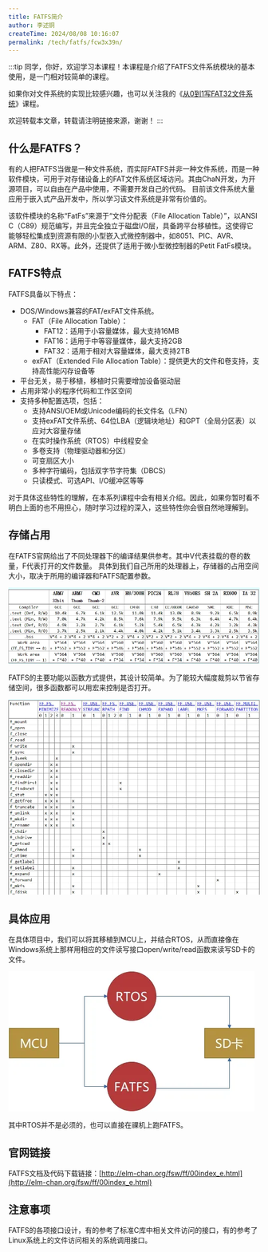 ```yaml
---
title: FATFS简介
author: 李述铜
createTime: 2024/08/08 10:16:07
permalink: /tech/fatfs/fcw3x39n/
---
```

:::tip
同学，你好，欢迎学习本课程！本课程是介绍了FATFS文件系统模块的基本使用，是一门相对较简单的课程。

如果你对文件系统的实现比较感兴趣，也可以关注我的《[从0到1写FAT32文件系统](https://wuptg.xetlk.com/s/VeHie)》课程。

欢迎转载本文章，转载请注明链接来源，谢谢！
:::

## 什么是FATFS？
有的人把FATFS当做是一种文件系统，而实际FATFS并非一种文件系统，而是一种软件模块，可用于对存储设备上的FAT文件系统区域访问。其由ChaN开发，为开源项目，可以自由在产品中使用，不需要开发自己的代码。
目前该文件系统大量应用于嵌入式产品开发中，所以学习该文件系统是非常有价值的。

该软件模块的名称“FatFs”来源于“文件分配表（File Allocation Table）”，以ANSI C（C89）规范编写，并且完全独立于磁盘I/O层，具备跨平台移植性。这使得它能够轻松集成到资源有限的小型嵌入式微控制器中，如8051、PIC、AVR、ARM、Z80、RX等。此外，还提供了适用于微小型微控制器的Petit FatFs模块。
## FATFS特点
FATFS具备以下特点：
- DOS/Windows兼容的FAT/exFAT文件系统。
   - FAT（File Allocation Table）：
      - FAT12：适用于小容量媒体，最大支持16MB
      - FAT16：适用于中等容量媒体，最大支持2GB
      - FAT32：适用于相对大容量媒体，最大支持2TB
   - exFAT（Extended File Allocation Table）：提供更大的文件和卷支持，支持高性能闪存设备等
- 平台无关，易于移植，移植时只需要增加设备驱动层
- 占用非常小的程序代码和工作区空间
- 支持多种配置选项，包括： 
   - 支持ANSI/OEM或Unicode编码的长文件名（LFN）
   - 支持exFAT文件系统、64位LBA（逻辑块地址）和GPT（全局分区表）以应对大容量存储
   - 在实时操作系统（RTOS）中线程安全
   - 多卷支持（物理驱动器和分区）
   - 可变扇区大小
   - 多种字符编码，包括双字节字符集（DBCS）
   - 只读模式、可选API、I/O缓冲区等等

对于具体这些特性的理解，在本系列课程中会有相关介绍。因此，如果你暂时看不明白上面的也不用担心，随时学习过程的深入，这些特性你会很自然地理解到。
## 存储占用
在FATFS官网给出了不同处理器下的编译结果供参考。其中V代表挂载的卷的数量，F代表打开的文件数量。
具体到我们自己所用的处理器上，存储器的占用空间大小，取决于所用的编译器和FATFS配置参数。

![alt FATFS占用情况](../../../../../.vuepress/public/image/docs/notes/tech/fatfs/use/c1/fatfs/image.png)

FATFS的主要功能以函数方式提供，其设计较简单。为了能较大幅度裁剪以节省存储空间，很多函数都可以用宏来控制是否打开。

![alt 函数配置宏](../../../../../.vuepress/public/image/docs/notes/tech/fatfs/use/c1/fatfs/image-1.png)

## 具体应用
在具体项目中，我们可以将其移植到MCU上，并结合RTOS，从而直接像在Windows系统上那样用相应的文件读写接口open/write/read函数来读写SD卡的文件。

![alt 具体应用](../../../../../.vuepress/public/image/docs/notes/tech/fatfs/use/c1/fatfs/image-2.png)

其中RTOS并不是必须的，也可以直接在祼机上跑FATFS。
## 官网链接
FATFS文档及代码下载链接：[http://elm-chan.org/fsw/ff/00index_e.html](http://elm-chan.org/fsw/ff/00index_e.html)
## 注意事项
FATFS的各项接口设计，有的参考了标准C库中相关文件访问的接口，有的参考了Linux系统上的文件访问相关的系统调用接口。

